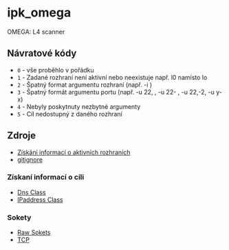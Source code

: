 # ipk_omega
OMEGA: L4 scanner

## Návratové kódy
- `0` - vše proběhlo v pořádku
- `1` - Zadané rozhraní není aktivní nebo neexistuje např. l0 namísto lo
- `2` - Špatný format argumentu rozhraní (např. -i <nic>)
- `3` - Špatný formát argumentu portu (např. -u 22, , -u 22- , -u 22,-2, -u y-x)
- `4` - Nebyly poskytnuty nezbytné argumenty
- `5` - Cíl nedostupný z daného rozhraní

## Zdroje
- [Získání informací o aktivních rozhraních](https://learn.microsoft.com/en-us/dotnet/api/system.net.networkinformation?view=net-8.0)
- [gitignore](https://github.com/github/gitignore/blob/main/VisualStudio.gitignore)
### Získaní informací o cíli
- [Dns Class](https://learn.microsoft.com/en-us/dotnet/api/system.net.dns?view=net-8.0)
- [IPaddress Class](https://learn.microsoft.com/en-us/dotnet/api/system.net.ipaddress?view=net-8.0)
### Sokety
- [Raw Sokets](https://www.opensourceforu.com/2015/03/a-guide-to-using-raw-sockets/)
- [TCP](https://learn.microsoft.com/en-us/dotnet/fundamentals/networking/sockets/socket-services)
